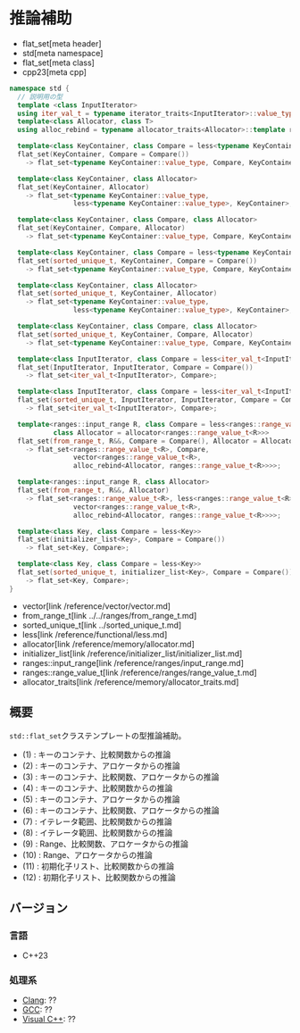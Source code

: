 # 推論補助
* flat_set[meta header]
* std[meta namespace]
* flat_set[meta class]
* cpp23[meta cpp]

```cpp
namespace std {
  // 説明用の型
  template <class InputIterator>
  using iter_val_t = typename iterator_traits<InputIterator>::value_type;
  template<class Allocator, class T>
  using alloc_rebind = typename allocator_traits<Allocator>::template rebind_alloc<T>;

  template<class KeyContainer, class Compare = less<typename KeyContainer::value_type>>
  flat_set(KeyContainer, Compare = Compare())
    -> flat_set<typename KeyContainer::value_type, Compare, KeyContainer>;              // (1)

  template<class KeyContainer, class Allocator>
  flat_set(KeyContainer, Allocator)
    -> flat_set<typename KeyContainer::value_type,
                less<typename KeyContainer::value_type>, KeyContainer>;                 // (2)

  template<class KeyContainer, class Compare, class Allocator>
  flat_set(KeyContainer, Compare, Allocator)
    -> flat_set<typename KeyContainer::value_type, Compare, KeyContainer>;              // (3)

  template<class KeyContainer, class Compare = less<typename KeyContainer::value_type>>
  flat_set(sorted_unique_t, KeyContainer, Compare = Compare())
    -> flat_set<typename KeyContainer::value_type, Compare, KeyContainer>;              // (4)

  template<class KeyContainer, class Allocator>
  flat_set(sorted_unique_t, KeyContainer, Allocator)
    -> flat_set<typename KeyContainer::value_type,
                less<typename KeyContainer::value_type>, KeyContainer>;                 // (5)

  template<class KeyContainer, class Compare, class Allocator>
  flat_set(sorted_unique_t, KeyContainer, Compare, Allocator)
    -> flat_set<typename KeyContainer::value_type, Compare, KeyContainer>;              // (6)

  template<class InputIterator, class Compare = less<iter_val_t<InputIterator>>>
  flat_set(InputIterator, InputIterator, Compare = Compare())
    -> flat_set<iter_val_t<InputIterator>, Compare>;                                    // (7)

  template<class InputIterator, class Compare = less<iter_val_t<InputIterator>>>
  flat_set(sorted_unique_t, InputIterator, InputIterator, Compare = Compare())
    -> flat_set<iter_val_t<InputIterator>, Compare>;                                    // (8)

  template<ranges::input_range R, class Compare = less<ranges::range_value_t<R>>,
           class Allocator = allocator<ranges::range_value_t<R>>>
  flat_set(from_range_t, R&&, Compare = Compare(), Allocator = Allocator())
    -> flat_set<ranges::range_value_t<R>, Compare,
                vector<ranges::range_value_t<R>,
                alloc_rebind<Allocator, ranges::range_value_t<R>>>>;                    // (9)

  template<ranges::input_range R, class Allocator>
  flat_set(from_range_t, R&&, Allocator)
    -> flat_set<ranges::range_value_t<R>, less<ranges::range_value_t<R>>,
                vector<ranges::range_value_t<R>,
                alloc_rebind<Allocator, ranges::range_value_t<R>>>>;                    // (10)

  template<class Key, class Compare = less<Key>>
  flat_set(initializer_list<Key>, Compare = Compare())
    -> flat_set<Key, Compare>;                                                          // (11)

  template<class Key, class Compare = less<Key>>
  flat_set(sorted_unique_t, initializer_list<Key>, Compare = Compare())
    -> flat_set<Key, Compare>;                                                          // (12)
}
```
* vector[link /reference/vector/vector.md]
* from_range_t[link ../../ranges/from_range_t.md]
* sorted_unique_t[link ../sorted_unique_t.md]
* less[link /reference/functional/less.md]
* allocator[link /reference/memory/allocator.md]
* initializer_list[link /reference/initializer_list/initializer_list.md]
* ranges::input_range[link /reference/ranges/input_range.md]
* ranges::range_value_t[link /reference/ranges/range_value_t.md]
* allocator_traits[link /reference/memory/allocator_traits.md]


## 概要
`std::flat_set`クラステンプレートの型推論補助。

- (1) : キーのコンテナ、比較関数からの推論
- (2) : キーのコンテナ、アロケータからの推論
- (3) : キーのコンテナ、比較関数、アロケータからの推論
- (4) : キーのコンテナ、比較関数からの推論
- (5) : キーのコンテナ、アロケータからの推論
- (6) : キーのコンテナ、比較関数、アロケータからの推論
- (7) : イテレータ範囲、比較関数からの推論
- (8) : イテレータ範囲、比較関数からの推論
- (9) : Range、比較関数、アロケータからの推論
- (10) : Range、アロケータからの推論
- (11) : 初期化子リスト、比較関数からの推論
- (12) : 初期化子リスト、比較関数からの推論


## バージョン
### 言語
- C++23

### 処理系
- [Clang](/implementation.md#clang): ??
- [GCC](/implementation.md#gcc): ??
- [Visual C++](/implementation.md#visual_cpp): ??
